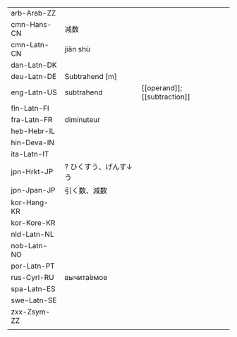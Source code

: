 | | | |
|-|-|-|
| arb-Arab-ZZ |  |  |
| cmn-Hans-CN | 减数 |  |
| cmn-Latn-CN | jiǎn shù |  |
| dan-Latn-DK |  |  |
| deu-Latn-DE | Subtrahend [m] |  |
| eng-Latn-US | subtrahend | [[operand]]; [[subtraction]] |
| fin-Latn-FI |  |  |
| fra-Latn-FR | diminuteur |  |
| heb-Hebr-IL |  |  |
| hin-Deva-IN |  |  |
| ita-Latn-IT |  |  |
| jpn-Hrkt-JP | ? ひくすう、げんす​↓う |  |
| jpn-Jpan-JP | 引く数、減数 |  |
| kor-Hang-KR |  |  |
| kor-Kore-KR |  |  |
| nld-Latn-NL |  |  |
| nob-Latn-NO |  |  |
| por-Latn-PT |  |  |
| rus-Cyrl-RU | вычита́емое |  |
| spa-Latn-ES |  |  |
| swe-Latn-SE |  |  |
| zxx-Zsym-ZZ |  |  |
|  |  |  |
